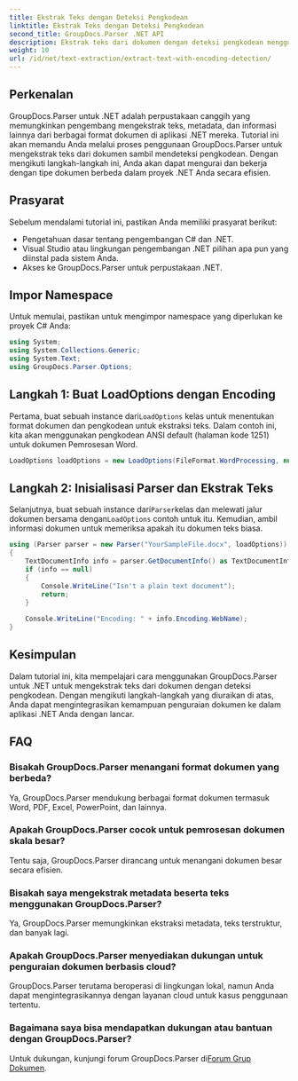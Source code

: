 ```yaml
---
title: Ekstrak Teks dengan Deteksi Pengkodean
linktitle: Ekstrak Teks dengan Deteksi Pengkodean
second_title: GroupDocs.Parser .NET API
description: Ekstrak teks dari dokumen dengan deteksi pengkodean menggunakan GroupDocs.Parser untuk .NET. Parsing berbagai format secara efisien di aplikasi .NET Anda.
weight: 10
url: /id/net/text-extraction/extract-text-with-encoding-detection/
---
```

## Perkenalan
GroupDocs.Parser untuk .NET adalah perpustakaan canggih yang memungkinkan pengembang mengekstrak teks, metadata, dan informasi lainnya dari berbagai format dokumen di aplikasi .NET mereka. Tutorial ini akan memandu Anda melalui proses penggunaan GroupDocs.Parser untuk mengekstrak teks dari dokumen sambil mendeteksi pengkodean. Dengan mengikuti langkah-langkah ini, Anda akan dapat mengurai dan bekerja dengan tipe dokumen berbeda dalam proyek .NET Anda secara efisien.
## Prasyarat
Sebelum mendalami tutorial ini, pastikan Anda memiliki prasyarat berikut:
- Pengetahuan dasar tentang pengembangan C# dan .NET.
- Visual Studio atau lingkungan pengembangan .NET pilihan apa pun yang diinstal pada sistem Anda.
- Akses ke GroupDocs.Parser untuk perpustakaan .NET.

## Impor Namespace
Untuk memulai, pastikan untuk mengimpor namespace yang diperlukan ke proyek C# Anda:
```csharp
using System;
using System.Collections.Generic;
using System.Text;
using GroupDocs.Parser.Options;
```
## Langkah 1: Buat LoadOptions dengan Encoding
 Pertama, buat sebuah instance dari`LoadOptions` kelas untuk menentukan format dokumen dan pengkodean untuk ekstraksi teks. Dalam contoh ini, kita akan menggunakan pengkodean ANSI default (halaman kode 1251) untuk dokumen Pemrosesan Word.
```csharp
LoadOptions loadOptions = new LoadOptions(FileFormat.WordProcessing, null, null, Encoding.GetEncoding(1251));
```
## Langkah 2: Inisialisasi Parser dan Ekstrak Teks
 Selanjutnya, buat sebuah instance dari`Parser`kelas dan melewati jalur dokumen bersama dengan`LoadOptions` contoh untuk itu. Kemudian, ambil informasi dokumen untuk memeriksa apakah itu dokumen teks biasa.
```csharp
using (Parser parser = new Parser("YourSampleFile.docx", loadOptions))
{
    TextDocumentInfo info = parser.GetDocumentInfo() as TextDocumentInfo;
    if (info == null)
    {
        Console.WriteLine("Isn't a plain text document");
        return;
    }
    
    Console.WriteLine("Encoding: " + info.Encoding.WebName);
}
```

## Kesimpulan
Dalam tutorial ini, kita mempelajari cara menggunakan GroupDocs.Parser untuk .NET untuk mengekstrak teks dari dokumen dengan deteksi pengkodean. Dengan mengikuti langkah-langkah yang diuraikan di atas, Anda dapat mengintegrasikan kemampuan penguraian dokumen ke dalam aplikasi .NET Anda dengan lancar.

## FAQ
### Bisakah GroupDocs.Parser menangani format dokumen yang berbeda?
Ya, GroupDocs.Parser mendukung berbagai format dokumen termasuk Word, PDF, Excel, PowerPoint, dan lainnya.
### Apakah GroupDocs.Parser cocok untuk pemrosesan dokumen skala besar?
Tentu saja, GroupDocs.Parser dirancang untuk menangani dokumen besar secara efisien.
### Bisakah saya mengekstrak metadata beserta teks menggunakan GroupDocs.Parser?
Ya, GroupDocs.Parser memungkinkan ekstraksi metadata, teks terstruktur, dan banyak lagi.
### Apakah GroupDocs.Parser menyediakan dukungan untuk penguraian dokumen berbasis cloud?
GroupDocs.Parser terutama beroperasi di lingkungan lokal, namun Anda dapat mengintegrasikannya dengan layanan cloud untuk kasus penggunaan tertentu.
### Bagaimana saya bisa mendapatkan dukungan atau bantuan dengan GroupDocs.Parser?
Untuk dukungan, kunjungi forum GroupDocs.Parser di[Forum Grup Dokumen](https://forum.groupdocs.com/c/parser/17).